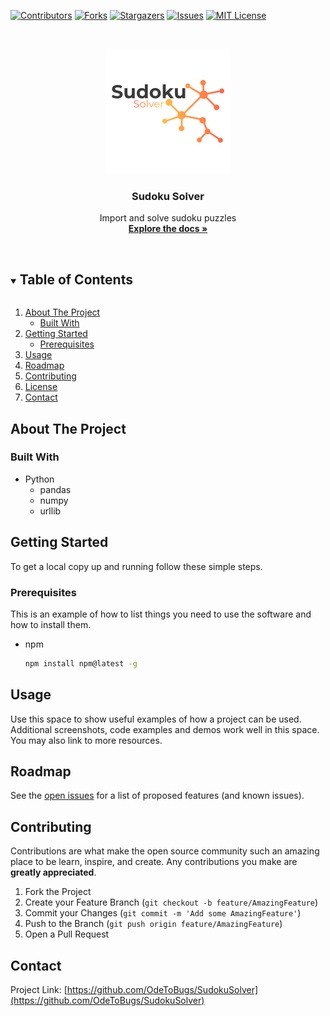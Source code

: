 <!-- PROJECT SHIELDS -->
<!--
*** I'm using markdown "reference style" links for readability.
*** Reference links are enclosed in brackets [ ] instead of parentheses ( ).
*** See the bottom of this document for the declaration of the reference variables
*** for contributors-url, forks-url, etc. This is an optional, concise syntax you may use.
*** https://www.markdownguide.org/basic-syntax/#reference-style-links
-->
[![Contributors][contributors-shield]][contributors-url]
[![Forks][forks-shield]][forks-url]
[![Stargazers][stars-shield]][stars-url]
[![Issues][issues-shield]][issues-url]
[![MIT License][license-shield]][license-url]



<!-- PROJECT LOGO -->
<br />
<p align="center">
  <a href="https://github.com/OdeToBugs/SudokuSolver">
    <img src="logo.png" alt="Logo" width="200" height="200">
  </a>

  <h3 align="center">Sudoku Solver</h3>

  <p align="center">
    Import and solve sudoku puzzles
    <br />
    <a href="https://github.com/OdeToBugs/SudokuSolver"><strong>Explore the docs »</strong></a>
    <br />
    <br />
  </p>
</p>



<!-- TABLE OF CONTENTS -->
<details open="open">
  <summary><h2 style="display: inline-block">Table of Contents</h2></summary>
  <ol>
    <li>
      <a href="#about-the-project">About The Project</a>
      <ul>
        <li><a href="#built-with">Built With</a></li>
      </ul>
    </li>
    <li>
      <a href="#getting-started">Getting Started</a>
      <ul>
        <li><a href="#prerequisites">Prerequisites</a></li>
      </ul>
    </li>
    <li><a href="#usage">Usage</a></li>
    <li><a href="#roadmap">Roadmap</a></li>
    <li><a href="#contributing">Contributing</a></li>
    <li><a href="#license">License</a></li>
    <li><a href="#contact">Contact</a></li>
  </ol>
</details>



<!-- ABOUT THE PROJECT -->
## About The Project


### Built With

* Python
  * pandas
  * numpy
  * urllib



<!-- GETTING STARTED -->
## Getting Started

To get a local copy up and running follow these simple steps.

### Prerequisites

This is an example of how to list things you need to use the software and how to install them.
* npm
  ```sh
  npm install npm@latest -g
  ```



<!-- USAGE EXAMPLES -->
## Usage

Use this space to show useful examples of how a project can be used. Additional screenshots, code examples and demos work well in this space. You may also link to more resources.



<!-- ROADMAP -->
## Roadmap

See the [open issues](https://github.com/OdeToBugs/SudokuSolver/issues) for a list of proposed features (and known issues).



<!-- CONTRIBUTING -->
## Contributing

Contributions are what make the open source community such an amazing place to be learn, inspire, and create. Any contributions you make are **greatly appreciated**.

1. Fork the Project
2. Create your Feature Branch (`git checkout -b feature/AmazingFeature`)
3. Commit your Changes (`git commit -m 'Add some AmazingFeature'`)
4. Push to the Branch (`git push origin feature/AmazingFeature`)
5. Open a Pull Request



<!-- CONTACT -->
## Contact

Project Link: [https://github.com/OdeToBugs/SudokuSolver](https://github.com/OdeToBugs/SudokuSolver)



<!-- MARKDOWN LINKS & IMAGES -->
<!-- https://www.markdownguide.org/basic-syntax/#reference-style-links -->
[contributors-shield]: https://img.shields.io/github/contributors/OdeToBugs/SudokuSolver.svg?style=for-the-badge
[contributors-url]: https://github.com/OdeToBugs/SudokuSolver/graphs/contributors
[forks-shield]: https://img.shields.io/github/forks/OdeToBugs/SudokuSolver.svg?style=for-the-badge
[forks-url]: https://github.com/OdeToBugs/SudokuSolver/network/members
[stars-shield]: https://img.shields.io/github/stars/OdeToBugs/SudokuSolver.svg?style=for-the-badge
[stars-url]: https://github.com/OdeToBugs/SudokuSolver/stargazers
[issues-shield]: https://img.shields.io/github/issues/OdeToBugs/SudokuSolver.svg?style=for-the-badge
[issues-url]: https://github.com/OdeToBugs/SudokuSolver/issues
[license-shield]: https://img.shields.io/github/license/OdeToBugs/SudokuSolver.svg?style=for-the-badge
[license-url]: https://github.com/OdeToBugs/SudokuSolver/blob/master/LICENSE.txt

